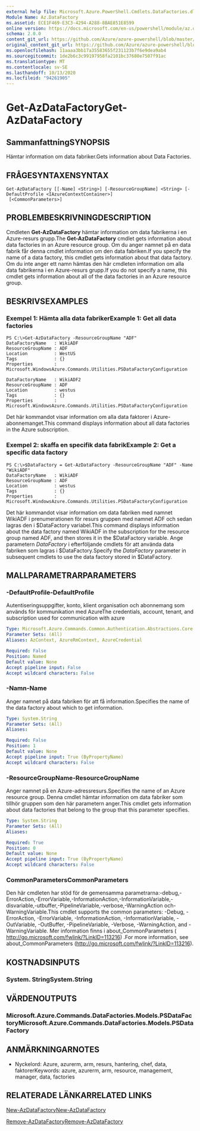 ```yaml
---
external help file: Microsoft.Azure.PowerShell.Cmdlets.DataFactories.dll-Help.xml
Module Name: Az.DataFactory
ms.assetid: ECE1F469-E3C3-4294-A288-8BAE851E8599
online version: https://docs.microsoft.com/en-us/powershell/module/az.datafactory/get-azdatafactory
schema: 2.0.0
content_git_url: https://github.com/Azure/azure-powershell/blob/master/src/DataFactory/DataFactoryV2/help/Get-AzDataFactory.md
original_content_git_url: https://github.com/Azure/azure-powershell/blob/master/src/DataFactory/DataFactoryV2/help/Get-AzDataFactory.md
ms.openlocfilehash: 11aaaa3bb17a35583655f231123b7f6e9dea9ab4
ms.sourcegitcommit: 1de2b6c3c99197958fa2101bc37680e7507f91ac
ms.translationtype: MT
ms.contentlocale: sv-SE
ms.lasthandoff: 10/13/2020
ms.locfileid: "94261905"
---
```

# <span data-ttu-id="050a0-101">Get-AzDataFactory</span><span class="sxs-lookup"><span data-stu-id="050a0-101">Get-AzDataFactory</span></span>

## <span data-ttu-id="050a0-102">Sammanfattning</span><span class="sxs-lookup"><span data-stu-id="050a0-102">SYNOPSIS</span></span>
<span data-ttu-id="050a0-103">Hämtar information om data fabriker.</span><span class="sxs-lookup"><span data-stu-id="050a0-103">Gets information about Data Factories.</span></span>

## <span data-ttu-id="050a0-104">FRÅGESYNTAXEN</span><span class="sxs-lookup"><span data-stu-id="050a0-104">SYNTAX</span></span>

```
Get-AzDataFactory [[-Name] <String>] [-ResourceGroupName] <String> [-DefaultProfile <IAzureContextContainer>]
 [<CommonParameters>]
```

## <span data-ttu-id="050a0-105">PROBLEMBESKRIVNING</span><span class="sxs-lookup"><span data-stu-id="050a0-105">DESCRIPTION</span></span>
<span data-ttu-id="050a0-106">Cmdleten **Get-AzDataFactory** hämtar information om data fabrikerna i en Azure-resurs grupp.</span><span class="sxs-lookup"><span data-stu-id="050a0-106">The **Get-AzDataFactory** cmdlet gets information about data factories in an Azure resource group.</span></span>
<span data-ttu-id="050a0-107">Om du anger namnet på en data fabrik får denna cmdlet information om den data fabriken.</span><span class="sxs-lookup"><span data-stu-id="050a0-107">If you specify the name of a data factory, this cmdlet gets information about that data factory.</span></span>
<span data-ttu-id="050a0-108">Om du inte anger ett namn hämtas den här cmdleten information om alla data fabrikerna i en Azure-resurs grupp.</span><span class="sxs-lookup"><span data-stu-id="050a0-108">If you do not specify a name, this cmdlet gets information about all of the data factories in an Azure resource group.</span></span>

## <span data-ttu-id="050a0-109">BESKRIVS</span><span class="sxs-lookup"><span data-stu-id="050a0-109">EXAMPLES</span></span>

### <span data-ttu-id="050a0-110">Exempel 1: Hämta alla data fabriker</span><span class="sxs-lookup"><span data-stu-id="050a0-110">Example 1: Get all data factories</span></span>
```
PS C:\>Get-AzDataFactory -ResourceGroupName "ADF"
DataFactoryName   : WikiADF
ResourceGroupName : ADF
Location          : WestUS
Tags              : {}
Properties        : Microsoft.WindowsAzure.Commands.Utilities.PSDataFactoryConfiguration

DataFactoryName   : WikiADF2
ResourceGroupName : ADF
Location          : westus
Tags              : {}
Properties        : Microsoft.WindowsAzure.Commands.Utilities.PSDataFactoryConfiguration
```

<span data-ttu-id="050a0-111">Det här kommandot visar information om alla data faktorer i Azure-abonnemanget.</span><span class="sxs-lookup"><span data-stu-id="050a0-111">This command displays information about all data factories in the Azure subscription.</span></span>

### <span data-ttu-id="050a0-112">Exempel 2: skaffa en specifik data fabrik</span><span class="sxs-lookup"><span data-stu-id="050a0-112">Example 2: Get a specific data factory</span></span>
```
PS C:\>$DataFactory = Get-AzDataFactory -ResourceGroupName "ADF" -Name "WikiADF"
DataFactoryName   : WikiADF
ResourceGroupName : ADF
Location          : westus
Tags              : {}
Properties        : Microsoft.WindowsAzure.Commands.Utilities.PSDataFactoryConfiguration
```

<span data-ttu-id="050a0-113">Det här kommandot visar information om data fabriken med namnet WikiADF i prenumerationen för resurs gruppen med namnet ADF och sedan lagras den i $DataFactory variabel.</span><span class="sxs-lookup"><span data-stu-id="050a0-113">This command displays information about the data factory named WikiADF in the subscription for the resource group named ADF, and then stores it in the $DataFactory variable.</span></span>
<span data-ttu-id="050a0-114">Ange parametern *DataFactory* i efterföljande cmdlets för att använda data fabriken som lagras i $DataFactory.</span><span class="sxs-lookup"><span data-stu-id="050a0-114">Specify the *DataFactory* parameter in subsequent cmdlets to use the data factory stored in $DataFactory.</span></span>

## <span data-ttu-id="050a0-115">MALLPARAMETRAR</span><span class="sxs-lookup"><span data-stu-id="050a0-115">PARAMETERS</span></span>

### <span data-ttu-id="050a0-116">-DefaultProfile</span><span class="sxs-lookup"><span data-stu-id="050a0-116">-DefaultProfile</span></span>
<span data-ttu-id="050a0-117">Autentiseringsuppgifter, konto, klient organisation och abonnemang som används för kommunikation med Azure</span><span class="sxs-lookup"><span data-stu-id="050a0-117">The credentials, account, tenant, and subscription used for communication with azure</span></span>

```yaml
Type: Microsoft.Azure.Commands.Common.Authentication.Abstractions.Core.IAzureContextContainer
Parameter Sets: (All)
Aliases: AzContext, AzureRmContext, AzureCredential

Required: False
Position: Named
Default value: None
Accept pipeline input: False
Accept wildcard characters: False
```

### <span data-ttu-id="050a0-118">-Namn</span><span class="sxs-lookup"><span data-stu-id="050a0-118">-Name</span></span>
<span data-ttu-id="050a0-119">Anger namnet på data fabriken för att få information.</span><span class="sxs-lookup"><span data-stu-id="050a0-119">Specifies the name of the data factory about which to get information.</span></span>

```yaml
Type: System.String
Parameter Sets: (All)
Aliases:

Required: False
Position: 1
Default value: None
Accept pipeline input: True (ByPropertyName)
Accept wildcard characters: False
```

### <span data-ttu-id="050a0-120">-ResourceGroupName</span><span class="sxs-lookup"><span data-stu-id="050a0-120">-ResourceGroupName</span></span>
<span data-ttu-id="050a0-121">Anger namnet på en Azure-adressresurs.</span><span class="sxs-lookup"><span data-stu-id="050a0-121">Specifies the name of an Azure resource group.</span></span>
<span data-ttu-id="050a0-122">Denna cmdlet hämtar information om data fabriker som tillhör gruppen som den här parametern anger.</span><span class="sxs-lookup"><span data-stu-id="050a0-122">This cmdlet gets information about data factories that belong to the group that this parameter specifies.</span></span>

```yaml
Type: System.String
Parameter Sets: (All)
Aliases:

Required: True
Position: 0
Default value: None
Accept pipeline input: True (ByPropertyName)
Accept wildcard characters: False
```

### <span data-ttu-id="050a0-123">CommonParameters</span><span class="sxs-lookup"><span data-stu-id="050a0-123">CommonParameters</span></span>
<span data-ttu-id="050a0-124">Den här cmdleten har stöd för de gemensamma parametrarna:-debug,-ErrorAction,-ErrorVariable,-InformationAction,-InformationVariable,-disvariable,-utbuffer,-PipelineVariable,-verbose,-WarningAction och-WarningVariable.</span><span class="sxs-lookup"><span data-stu-id="050a0-124">This cmdlet supports the common parameters: -Debug, -ErrorAction, -ErrorVariable, -InformationAction, -InformationVariable, -OutVariable, -OutBuffer, -PipelineVariable, -Verbose, -WarningAction, and -WarningVariable.</span></span> <span data-ttu-id="050a0-125">Mer information finns i about_CommonParameters ( http://go.microsoft.com/fwlink/?LinkID=113216) .</span><span class="sxs-lookup"><span data-stu-id="050a0-125">For more information, see about_CommonParameters (http://go.microsoft.com/fwlink/?LinkID=113216).</span></span>

## <span data-ttu-id="050a0-126">KOSTNADS</span><span class="sxs-lookup"><span data-stu-id="050a0-126">INPUTS</span></span>

### <span data-ttu-id="050a0-127">System. String</span><span class="sxs-lookup"><span data-stu-id="050a0-127">System.String</span></span>

## <span data-ttu-id="050a0-128">VÄRDEN</span><span class="sxs-lookup"><span data-stu-id="050a0-128">OUTPUTS</span></span>

### <span data-ttu-id="050a0-129">Microsoft.Azure.Commands.DataFactories.Models.PSDataFactory</span><span class="sxs-lookup"><span data-stu-id="050a0-129">Microsoft.Azure.Commands.DataFactories.Models.PSDataFactory</span></span>

## <span data-ttu-id="050a0-130">ANMÄRKNINGAR</span><span class="sxs-lookup"><span data-stu-id="050a0-130">NOTES</span></span>
* <span data-ttu-id="050a0-131">Nyckelord: Azure, azurerm, arm, resurs, hantering, chef, data, faktorer</span><span class="sxs-lookup"><span data-stu-id="050a0-131">Keywords: azure, azurerm, arm, resource, management, manager, data, factories</span></span>

## <span data-ttu-id="050a0-132">RELATERADE LÄNKAR</span><span class="sxs-lookup"><span data-stu-id="050a0-132">RELATED LINKS</span></span>

[<span data-ttu-id="050a0-133">New-AzDataFactory</span><span class="sxs-lookup"><span data-stu-id="050a0-133">New-AzDataFactory</span></span>](./New-AzDataFactory.md)

[<span data-ttu-id="050a0-134">Remove-AzDataFactory</span><span class="sxs-lookup"><span data-stu-id="050a0-134">Remove-AzDataFactory</span></span>](./Remove-AzDataFactory.md)


